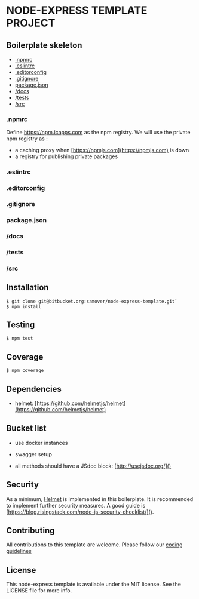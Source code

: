# NODE-EXPRESS TEMPLATE PROJECT

## Boilerplate skeleton

* [.npmrc](#.npmrc)
* [.eslintrc](#.eslintrc)
* [.editorconfig](#.editorconfig)
* [.gitignore](#.gitignore)
* [package.json](#package.json)
* [/docs](#/docs)
* [/tests](#/tests)
* [/src](#/src)

### .npmrc
Define https://npm.icapps.com as the npm registry. We will use the private npm registry as :

* a caching proxy when [https://npmjs.com](https://npmjs.com) is down
* a registry for publishing private packages

### .eslintrc

### .editorconfig

### .gitignore

### package.json

### /docs

### /tests

### /src




## Installation

```
$ git clone git@bitbucket.org:samover/node-express-template.git`
$ npm install
```

## Testing

```
$ npm test
```

## Coverage

```
$ npm coverage
```

## Dependencies

* helmet: [https://github.com/helmetjs/helmet](https://github.com/helmetjs/helmet)

## Bucket list

- use docker instances

- swagger setup

- all methods should have a JSdoc block: [http://usejsdoc.org/]()

## Security 

As a minimum, [Helmet](https://github.com/helmetjs/helmet) is implemented in this boilerplate. It is recommended to implement further security measures. A good guide is [https://blog.risingstack.com/node-js-security-checklist/]().

## Contributing

All contributions to this template are welcome. Please follow our [coding guidelines](https://github.com/icapps/coding-guidelines/tree/master/Web)

## License

This node-express template is available under the MIT license. See the LICENSE file for more info.